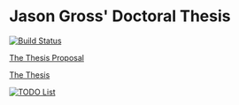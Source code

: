 # Jason Gross' Doctoral Thesis

[![Build Status](https://api.travis-ci.com/JasonGross/doctoral-thesis.svg?branch=master)](https://travis-ci.com/JasonGross/doctoral-thesis)

[The Thesis Proposal](//jasongross.github.io/doctoral-thesis/nightly/jgross-thesis-proposal.pdf)

[The Thesis](//jasongross.github.io/doctoral-thesis/nightly/jgross-thesis.pdf)

[![TODO List](https://jasongross.github.io/doctoral-thesis/nightly/todo.svg)](https://jasongross.github.io/doctoral-thesis/nightly/todo.svg)
